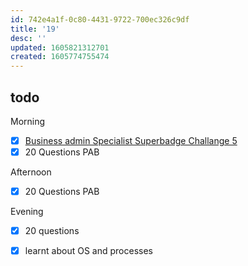 ```yaml
---
id: 742e4a1f-0c80-4431-9722-700ec326c9df
title: '19'
desc: ''
updated: 1605821312701
created: 1605774755474
---
```


## todo

Morning
- [x] [Business admin Specialist Superbadge Challange 5](https://trailhead.salesforce.com/content/learn/superbadges/superbadge_business_specialist?trailmix_creator_id=strailhead&trailmix_slug=prepare-for-your-salesforce-administrator-credential)
- [x] 20 Questions PAB

Afternoon
- [x] 20 Questions PAB

Evening
- [x] 20 questions
- [x] learnt about OS and processes


